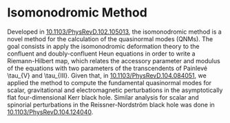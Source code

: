 # Isomonodromic Method

Developed in [10.1103/PhysRevD.102.105013](https://doi.org/10.1103/PhysRevD.102.105013), the isomonodromic method is a novel method for the calculation of the quasinormal modes (QNMs). The goal consists in apply the isomonodromic deformation theory to the confluent and doubly-confluent Heun equations in order to write a Riemann-Hilbert map, which relates the accessory parameter and modulus of the equations with two parameters of the transcendents of Painlevé \tau_{V} and \tau_{III}. Given that, in [10.1103/PhysRevD.104.084051](https://doi.org/10.1103/PhysRevD.104.084051), we applied the method to compute the fundamental quasinormal modes for scalar, gravitational and electromagnetic perturbations in the asymptotically flat four-dimensional Kerr black hole. Similar analysis for scalar and spinorial perturbations in the Reissner-Nordström black hole was done in [10.1103/PhysRevD.104.124040](https://doi.org/10.1103/PhysRevD.104.124040).
